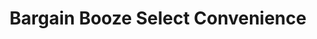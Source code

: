 ---
title: "Bargain Booze Select Convenience"
url: /fleetwood/bargain-booze-select-convenience/
shop: convenience
---